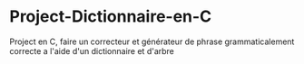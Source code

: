 # Project-Dictionnaire-en-C
Project en C, faire un correcteur et générateur de phrase grammaticalement correcte a l'aide d'un dictionnaire et d'arbre
